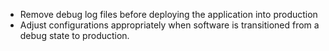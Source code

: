 *   Remove debug log files before deploying the application into production
*   Adjust configurations appropriately when software is transitioned from a debug state to production.